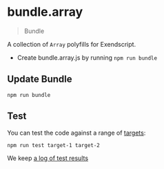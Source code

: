 # bundle.array

> Bundle

A collection of `Array` polyfills for Exendscript.

- Create bundle.array.js by running `npm run bundle`

## Update Bundle

    npm run bundle

## Test

You can test the code against a range of [targets](https://github.com/nbqx/fakestk/blob/master/resources/versions.json):

    npm run test target-1 target-2

We keep [a log of test results](./test/results_log.md)
